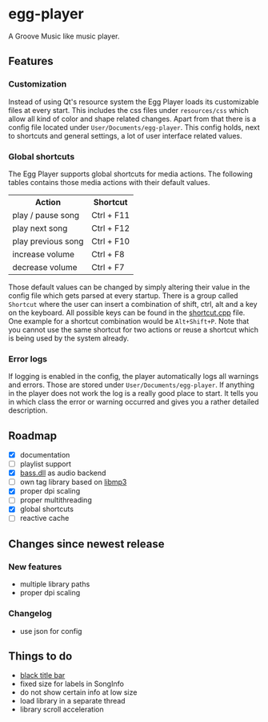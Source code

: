 # egg-player
A Groove Music like music player.

## Features
### Customization
Instead of using Qt's resource system the Egg Player loads its customizable files at every start. This includes the css files under ```resources/css``` which allow all kind of color and shape related changes. Apart from that there is a config file located under ```User/Documents/egg-player```. This config holds, next to shortcuts and general settings, a lot of user interface related values.

### Global shortcuts
The Egg Player supports global shortcuts for media actions. The following tables contains those media actions with their default values.
<table>
  <tr>
    <th>Action</th>
    <th>Shortcut</th>
  </tr>
  <tr>
    <td>play / pause song</td>
    <td>Ctrl + F11</td>
  </tr>
  <tr>
    <td>play next song</td>
    <td>Ctrl + F12</td>
  </tr>
  <tr>
    <td>play previous song</td>
    <td>Ctrl + F10</td>
  </tr>
  <tr>
    <td>increase volume</td>
    <td>Ctrl + F8</td>
  </tr>
  <tr>
    <td>decrease volume</td>
    <td>Ctrl + F7</td>
  </tr>
</table>

Those default values can be changed by simply altering their value in the config file which gets parsed at every startup. There is a group called ```Shortcut``` where the user can insert a combination of shift, ctrl, alt and a key on the keyboard. All possible keys can be found in the [shortcut.cpp](https://github.com/jsmolka/egg-player/blob/master/src/utils/shortcut.cpp) file. One example for a shortcut combination would be ```Alt+Shift+P```. Note that you cannot use the same shortcut for two actions or reuse a shortcut which is being used by the system already.

### Error logs
If logging is enabled in the config, the player automatically logs all warnings and errors. Those are stored under ```User/Documents/egg-player```. If anything in the player does not work the log is a really good place to start. It tells you in which class the error or warning occurred and gives you a rather detailed description.

## Roadmap
- [x] documentation
- [ ] playlist support
- [x] [bass.dll](http://www.un4seen.com/) as audio backend
- [ ] own tag library based on [libmp3](https://github.com/TheOnlyCaky/libmp3)
- [x] proper dpi scaling
- [ ] proper multithreading
- [x] global shortcuts
- [ ] reactive cache

## Changes since newest release

### New features
- multiple library paths
- proper dpi scaling

### Changelog
- use json for config

## Things to do
- [black title bar](https://msdn.microsoft.com/en-us/library/windows/desktop/ms724940%28v=vs.85%29.aspx)
- fixed size for labels in SongInfo
- do not show certain info at low size
- load library in a separate thread
- library scroll acceleration
